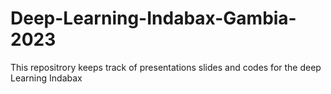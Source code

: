 # Deep-Learning-Indabax-Gambia-2023
This repositrory keeps track of presentations slides and codes for the deep Learning Indabax 
